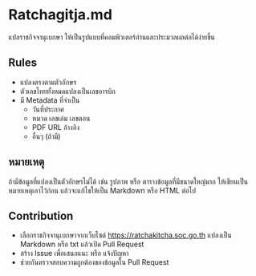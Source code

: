 # Ratchagitja.md

แปลราชกิจจานุเบกษา ให้เป็นรูปแบบที่คอมพิวเตอร์อ่านและประมวลผลต่อได้ง่ายขึ้น

## Rules

- แปลงตรงตามตัวอักษร
- ตัวเลขไทยทั้งหมดแปลงเป็นเลขอารบิก
- มี Metadata ที่จำเป็น
  - วันที่ประกาศ
  - หมวด เลขเล่ม เลขตอน
  - PDF URL อ้างอิง
  - อื่นๆ (ถ้ามี)

## หมายเหตุ

ถ้ามีข้อมูลที่แปลงเป็นตัวอักษรไม่ได้ เช่น รูปภาพ หรือ ตารางข้อมูลที่มีขนาดใหญ่มาก ให้เขียนเป็นหมายเหตุเอาไว้ก่อน แล้วจะแก้ไขให้เป็น Markdown หรือ HTML ต่อไป

## Contribution

- เลือกราชกิจจานุเบกษาจากเว็บไซต์ https://ratchakitcha.soc.go.th แปลงเป็น Markdown หรือ txt แล้วเปิด Pull Request
- สร้าง Issue เพื่อเสนอแนะ หรือ แจ้งปัญหา
- ช่วยกันตรวจสอบความถูกต้องของข้อมูลใน Pull Request

